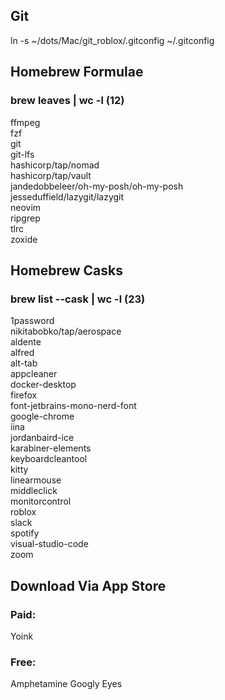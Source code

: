 ## Git

ln -s ~/dots/Mac/git_roblox/.gitconfig ~/.gitconfig

## Homebrew Formulae

### brew leaves | wc -l (12)

ffmpeg \
fzf \
git \
git-lfs \
hashicorp/tap/nomad \
hashicorp/tap/vault \
jandedobbeleer/oh-my-posh/oh-my-posh \
jesseduffield/lazygit/lazygit \
neovim \
ripgrep \
tlrc \
zoxide

## Homebrew Casks

### brew list --cask | wc -l (23)

1password \
nikitabobko/tap/aerospace \
aldente \
alfred \
alt-tab \
appcleaner \
docker-desktop \
firefox \
font-jetbrains-mono-nerd-font \
google-chrome \
iina \
jordanbaird-ice \
karabiner-elements \
keyboardcleantool \
kitty \
linearmouse \
middleclick \
monitorcontrol \
roblox \
slack \
spotify \
visual-studio-code \
zoom

## Download Via App Store

### Paid:

Yoink

### Free:

Amphetamine
Googly Eyes
